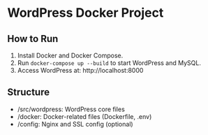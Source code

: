 
# WordPress Docker Project

## How to Run

1. Install Docker and Docker Compose.
2. Run `docker-compose up --build` to start WordPress and MySQL.
3. Access WordPress at: http://localhost:8000

## Structure

- /src/wordpress: WordPress core files
- /docker: Docker-related files (Dockerfile, .env)
- /config: Nginx and SSL config (optional)
